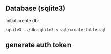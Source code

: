 
## Database (sqlite3)

initial create db:
```
sqlite3 ../db.sqlite3 < sql/create-table.sql
```

## generate auth token
